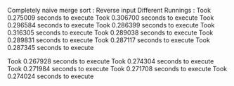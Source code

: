 Completely naive merge sort : Reverse input
Different Runnings : 
Took 0.275009 seconds to execute 
Took 0.306700 seconds to execute 
Took 0.296584 seconds to execute 
Took 0.286399 seconds to execute 
Took 0.316305 seconds to execute 
Took 0.289038 seconds to execute 
Took 0.289831 seconds to execute 
Took 0.287117 seconds to execute 
Took 0.287345 seconds to execute 

Took 0.267928 seconds to execute 
Took 0.274304 seconds to execute 
Took 0.271984 seconds to execute 
Took 0.271708 seconds to execute 
Took 0.274024 seconds to execute 